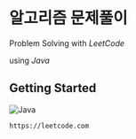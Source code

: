 # 알고리즘 문제풀이
Problem Solving with *LeetCode*

using *Java*

## Getting Started
![Java](https://img.shields.io/badge/java-%23ED8B00.svg?style=for-the-badge&logo=openjdk&logoColor=white)
```
https://leetcode.com
```
